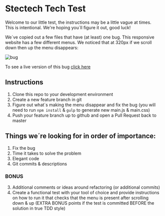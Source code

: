 # Stectech Tech Test

Welcome to our little test, the instructions may be a little vague at times. This is intentional. We're hoping you´ll figure it out, good luck!

We´ve copied out a few files that have (at least) one bug. This responsive website has a few different menus. We noticed that at 320px if we scroll down then up the menu disappears:

![bug](http://g.recordit.co/FdxwLwS6oi.gif)

To see a live version of this bug [click here](http://quirktools.com/screenfly/#u=https%3A//cdn.rawgit.com/rodcul/tech-test/master/index.html&w=320&h=500&s=1)

## Instructions

1. Clone this repo to your development environment
2. Create a new feature branch in git
3. Figure out what´s making the menu disappear and fix the bug (you will need to run ```npm install``` & ```gulp``` to generate new main.js & main.css)
5. Push your feature branch up to github and open a Pull Request back to master

## Things we´re looking for in order of importance:

1. Fix the bug
2. Time it takes to solve the problem
3. Elegant code
4. Git commits & descriptions

### BONUS
3. Additional comments or ideas around refactoring (or additional commits)
4. Create a functional test with your tool of choice and provide instructions on how to run it that checks that the menu is present after scrolling down & up (EXTRA BONUS points if the test is committed BEFORE the solution in true TDD style)
